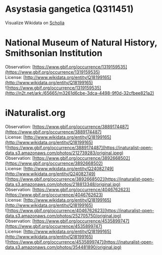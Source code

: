 
Asystasia gangetica (Q311451)
=============================
  
Visualize Wikidata on [Scholia](https://scholia.toolforge.org/taxon/Q311451)
# National Museum of Natural History, Smithsonian Institution
  
Observation: [https://www.gbif.org/occurrence/1319159535](https://www.gbif.org/occurrence/1319159535)  
License: [http://www.wikidata.org/entity/Q18199165](http://www.wikidata.org/entity/Q18199165)  
![https://www.gbif.org/occurrence/1319159535](http://n2t.net/ark:/65665/m3261d6cbe-3dca-4498-9f0d-32cfbee821a2)
# iNaturalist.org
  
Observation: [https://www.gbif.org/occurrence/3889174487](https://www.gbif.org/occurrence/3889174487)  
License: [http://www.wikidata.org/entity/Q18199165](http://www.wikidata.org/entity/Q18199165)  
![https://www.gbif.org/occurrence/3889174487](https://inaturalist-open-data.s3.amazonaws.com/photos/212739283/original.jpeg)  
Observation: [https://www.gbif.org/occurrence/3892668502](https://www.gbif.org/occurrence/3892668502)  
License: [http://www.wikidata.org/entity/Q24082749](http://www.wikidata.org/entity/Q24082749)  
![https://www.gbif.org/occurrence/3892668502](https://inaturalist-open-data.s3.amazonaws.com/photos/218813348/original.jpg)  
Observation: [https://www.gbif.org/occurrence/4046762623](https://www.gbif.org/occurrence/4046762623)  
License: [http://www.wikidata.org/entity/Q18199165](http://www.wikidata.org/entity/Q18199165)  
![https://www.gbif.org/occurrence/4046762623](https://inaturalist-open-data.s3.amazonaws.com/photos/252705750/original.jpg)  
Observation: [https://www.gbif.org/occurrence/4535899747](https://www.gbif.org/occurrence/4535899747)  
License: [http://www.wikidata.org/entity/Q18199165](http://www.wikidata.org/entity/Q18199165)  
![https://www.gbif.org/occurrence/4535899747](https://inaturalist-open-data.s3.amazonaws.com/photos/354481890/original.jpg)